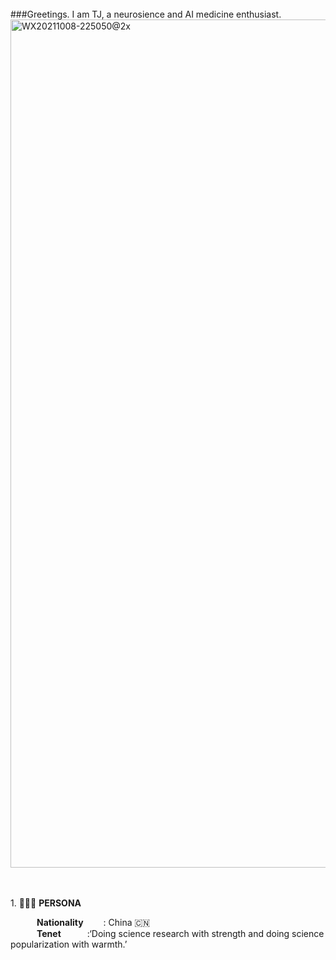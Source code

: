 <br>
###Greetings. I am TJ, a neurosience and AI medicine enthusiast. <br> 
<img width="1357" alt="WX20211008-225050@2x" src="https://user-images.githubusercontent.com/42596180/182818376-f3f92f84-dda3-4f07-82cb-2856346e1786.png">

<br><br>1.  👩🏻‍💻 **PERSONA**<br>

&emsp;&emsp;&emsp;**Nationality**&emsp;&emsp;&nbsp;: China 🇨🇳<br>
&emsp;&emsp;&emsp;**Tenet**&emsp;&emsp;&emsp;:‘Doing science research with strength and doing science popularization with warmth.’ <br>

<!--
**brain-tangjie/brain-tangjie** is a ✨ _special_ ✨ repository because its `README.md` (this file) appears on your GitHub profile.

Here are some ideas to get you started:



- 🔭 I’m currently working on ...
- 🌱 I’m currently learning ...
- 👯 I’m looking to collaborate on ...
- 🤔 I’m looking for help with ...
- 💬 Ask me about ...
- 📫 How to reach me: ...
- 😄 Pronouns: ...
- ⚡ Fun fact: ...
-->

